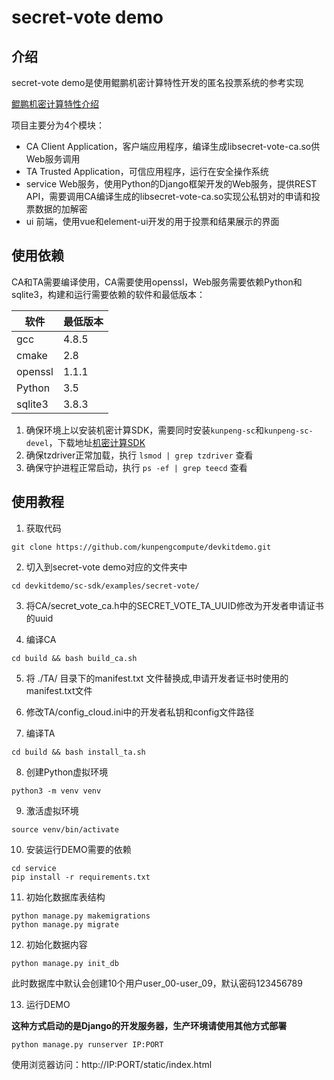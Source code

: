 # secret-vote demo

## 介绍
secret-vote demo是使用鲲鹏机密计算特性开发的匿名投票系统的参考实现

[鲲鹏机密计算特性介绍](https://www.hikunpeng.com/zh/developer/boostkit/confidential-computing)

项目主要分为4个模块：
- CA Client Application，客户端应用程序，编译生成libsecret-vote-ca.so供Web服务调用
- TA Trusted Application，可信应用程序，运行在安全操作系统
- service Web服务，使用Python的Django框架开发的Web服务，提供REST API，需要调用CA编译生成的libsecret-vote-ca.so实现公私钥对的申请和投票数据的加解密
- ui 前端，使用vue和element-ui开发的用于投票和结果展示的界面

## 使用依赖
CA和TA需要编译使用，CA需要使用openssl，Web服务需要依赖Python和sqlite3，构建和运行需要依赖的软件和最低版本：

| 软件     | 最低版本 |
| ----    | ----    |
| gcc     | 4.8.5   |
| cmake   | 2.8     |
| openssl | 1.1.1   |
| Python  | 3.5     |
| sqlite3 | 3.8.3   |

1. 确保环境上以安装机密计算SDK，需要同时安装`kunpeng-sc`和`kunpeng-sc-devel`，下载地址[机密计算SDK](https://mirrors.huaweicloud.com/kunpeng/archive/Kunpeng_SDK/itrustee/)
2. 确保tzdriver正常加载，执行 `lsmod | grep tzdriver` 查看
3. 确保守护进程正常启动，执行 `ps -ef | grep teecd` 查看

## 使用教程

1. 获取代码

```
git clone https://github.com/kunpengcompute/devkitdemo.git
```

2. 切入到secret-vote demo对应的文件夹中

```
cd devkitdemo/sc-sdk/examples/secret-vote/
```

3. 将CA/secret_vote_ca.h中的SECRET_VOTE_TA_UUID修改为开发者申请证书的uuid

4. 编译CA

```
cd build && bash build_ca.sh
```

5. 将 ./TA/ 目录下的manifest.txt 文件替换成,申请开发者证书时使用的manifest.txt文件

6. 修改TA/config_cloud.ini中的开发者私钥和config文件路径

7. 编译TA

```
cd build && bash install_ta.sh
```

8. 创建Python虚拟环境

```
python3 -m venv venv
```

9. 激活虚拟环境

```
source venv/bin/activate
```

10. 安装运行DEMO需要的依赖

```
cd service
pip install -r requirements.txt
```

11. 初始化数据库表结构

```
python manage.py makemigrations
python manage.py migrate
```

12. 初始化数据内容

```
python manage.py init_db
```

此时数据库中默认会创建10个用户user_00-user_09，默认密码123456789

13. 运行DEMO

**这种方式启动的是Django的开发服务器，生产环境请使用其他方式部署**

```
python manage.py runserver IP:PORT
```

使用浏览器访问：http://IP:PORT/static/index.html
